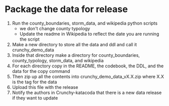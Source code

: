 # Package the data for release

1. Run the county_boundaries, storm_data, and wikipedia python scripts
    * we don't change county typology
    * Update the readme in Wikipedia to reflect the date you are running the script
2. Make a new directory to store all the data and ddl and call it crunchy_demo_data
3. Inside that directory make a directory for county_boundaries, county_typology, storm_data, and wikipedia
4. For each directory copy in the README, the codebook, the DDL, and the data for the copy command
5. Then zip up all the contents into crunchy_demo_data_vX.X.zip where X.X is the tag for the data
6. Upload this file with the release
7. Notify the authors in Crunchy-katacoda that there is a new data release if they want to update